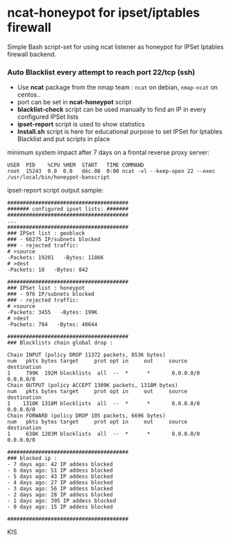 # ncat-honeypot for ipset/iptables firewall

Simple Bash script-set for using ncat listener as honeypot for IPSet Iptables firewall backend.

### Auto Blacklist every attempt to reach port 22/tcp (ssh)

- Use **ncat** package from the nmap team : `ncat` on debian, `nmap-ncat` on centos..
- port can be set in **ncat-honeypot** script
- **blacklist-check** script can be used manually to find an IP in every configured IPSet lists
- **ipset-report** script is used to show statistics
- **Install.sh** script is here for educational purpose to set IPSet for Iptables Blacklist and put scripts in place


minimum system impact after 7 days on a frontal reverse proxy server:
```
USER  PID    %CPU %MEM  START   TIME COMMAND
root  15243  0.0  0.0   déc.08  0:00 ncat -vl --keep-open 22 --exec /usr/local/bin/honeypot-banscript
```

ipset-report script output sample:

```
#######################################
####### configured ipset lists: #######
#######################################
...
#######################################
### IPSet list : geoblock
### - 66275 IP/subnets blocked
### - rejected traffic:
# >source
-Packets: 19201   -Bytes: 1186K
# >dest
-Packets: 10   -Bytes: 842

#######################################
### IPSet list : honeypot
### - 976 IP/subnets blocked
### - rejected traffic:
# >source
-Packets: 3455   -Bytes: 199K
# >dest
-Packets: 784   -Bytes: 40644

#######################################
### Blocklists chain global drop :

Chain INPUT (policy DROP 11372 packets, 853K bytes)
num   pkts bytes target     prot opt in     out     source               destination
1     799K  192M blocklists  all  --  *      *       0.0.0.0/0            0.0.0.0/0
Chain OUTPUT (policy ACCEPT 1309K packets, 1318M bytes)
num   pkts bytes target     prot opt in     out     source               destination
1    1310K 1318M blocklists  all  --  *      *       0.0.0.0/0            0.0.0.0/0
Chain FORWARD (policy DROP 105 packets, 6696 bytes)
num   pkts bytes target     prot opt in     out     source               destination
1     638K 1203M blocklists  all  --  *      *       0.0.0.0/0            0.0.0.0/0

#######################################
### blocked ip :
- 7 days ago: 42 IP addess blocked
- 6 days ago: 51 IP addess blocked
- 5 days ago: 43 IP addess blocked
- 4 days ago: 27 IP addess blocked
- 3 days ago: 56 IP addess blocked
- 2 days ago: 28 IP addess blocked
- 1 days ago: 395 IP addess blocked
- 0 days ago: 15 IP addess blocked

#######################################

```

KIS

